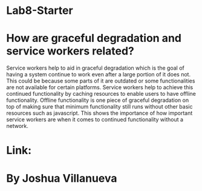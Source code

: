 # Lab8-Starter

# How are graceful degradation and service workers related?
Service workers help to aid in graceful degradation which is the goal of having a system continue to work even after a large portion of it does not. This could be because some parts of it are outdated or some functionalities are not available for certain platforms. Service workers help to achieve this continued functionality by caching resources to  enable users to have offline functionality. Offline functionality is one piece of graceful degradation on top of making sure that minimum functionality still runs without other basic resources such as javascript. This shows the importance of how important service workers are when it comes to continued functionality without a network.

# Link: 
# By Joshua Villanueva